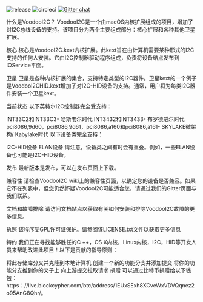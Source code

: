 ![release](https://img.shields.io/github/release/alexandred/VoodooI2C.svg) ![circleci](https://circleci.com/gh/alexandred/VoodooI2C.svg?style=shield&circle-token=:circle-token) [![Gitter chat](https://img.shields.io/gitter/room/nwjs/nw.js.svg?colorB=ed1965)](https://gitter.im/alexandred/VoodooI2C)

什么是VoodooI2C？
VoodooI2C是一个由macOS内核扩展组成的项目，增加了对I2C总线设备的支持。该项目分为两个主要组成部分：核心扩展和各种其他卫星扩展。

核心
核心是VoodooI2C.kext内核扩展。此kext旨在由计算机需要某种形式的I2C支持的任何人安装。它由I2C控制器驱动程序组成，负责将设备结点发布到IOService平面。

卫星
卫星是各种内核扩展的集合，支持特定类型的I2C器件。卫星kext的一个例子是VoodooI2CHID.kext增加了对I2C-HID设备的支持。通常，用户将为每类I2C器件安装一个卫星kext。

当前状态
以下英特尔I2C控制器完全受支持：

INT33C2和INT33C3- 哈斯韦尔时代
INT3432和INT3433- 布罗德威尔时代
pci8086,9d60，pci8086,9d61，pci8086,a160和pci8086,a161- SKYLAKE微架构/ Kabylake时代
以下设备类完全支持：

I2C-HID设备
ELAN设备
请注意，设备类之间有时会有重叠。例如，一些ELAN设备也可能是I2C-HID设备。

发布
最新版本是发布，可以在发布页面上下载。

兼容性
请检查VoodooI2C wiki上的兼容性页面，以确定您的设备是否兼容。如果它不在列表中，但您仍然怀疑VoodooI2C可能适合您，请通过我们的Gitter页面与我们联系。

文档和故障排除
请访问文档站点以获取有关如何安装和排除VoodooI2C故障的更多信息。

执照
该程序受GPL许可证保护。请参阅该LICENSE.txt文件以获取更多信息

特约
我们正在寻找能够胜任的C ++，OS X内核，Linux内核，I2C，HID等开发人员来帮助改进此项目！以下是贡献的指导原则：

将此存储库分叉并克隆到本地计算机
创建一个新的功能分支并添加提交
将你的功能分支推到你的叉子上
向上游提交拉取请求
捐赠
可以通过比特币捐赠给以下钱包：https：//live.blockcypher.com/btc/address/1EUxSExh8XCveWxVDVQqnez2o95AnG8Qhr/。
